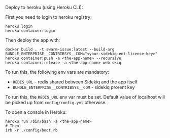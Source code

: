 
Deploy to heroku (using Heroku CLI):

First you need to login to heroku registry:
```
heroku login
heroku container:login
```

Then deploy the app with:

```
docker build . -t swarm-issue:latest --build-arg BUNDLE_ENTERPRISE__CONTRIBSYS__COM="<your-sidekiq-ent-license-key>"
heroku container:push -a <the-app-name> --recursive
heroku container:release -a <the-app-name> web skiq
```

To run this, the following env vars are mandatory:

- `REDIS_URL` - redis shared between Sidekiq and the app itself
- `BUNDLE_ENTERPRISE__CONTRIBSYS__COM` - sidekiq pro/ent key

To run this, the `REDIS_URL` env var must be set. Default value of localhost
will be picked up from `config/config.yml` otherwise.

To open a console in Heroku:

```
heroku run /bin/bash -a <the-app-name>
# Then:
irb -r ./config/boot.rb
```

